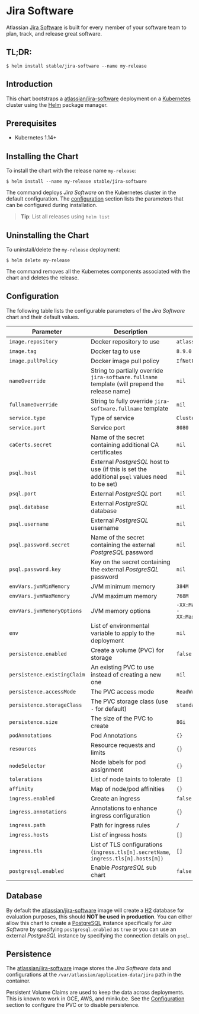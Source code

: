 # Jira Software

Atlassian [Jira Software](https://www.atlassian.com/software/jira) is built for every member of your software team to plan, track, and release great software.

## TL;DR:

```console
$ helm install stable/jira-software --name my-release
```

## Introduction

This chart bootstraps a [atlassian/jira-software](https://hub.docker.com/r/atlassian/jira-software/) deployment on a [Kubernetes](http://kubernetes.io) cluster using the [Helm](https://helm.sh) package manager.

## Prerequisites

- Kubernetes 1.14+

## Installing the Chart

To install the chart with the release name `my-release`:

```console
$ helm install --name my-release stable/jira-software
```

The command deploys _Jira Software_ on the Kubernetes cluster in the default configuration. The [configuration](#configuration) section lists the parameters that can be configured during installation.

> **Tip**: List all releases using `helm list`

## Uninstalling the Chart

To uninstall/delete the `my-release` deployment:

```console
$ helm delete my-release
```

The command removes all the Kubernetes components associated with the chart and deletes the release.

## Configuration

The following table lists the configurable parameters of the _Jira Software_ chart and their default values.

| Parameter                   | Description                                                                                    | Default                                                 |
| --------------------------- | ---------------------------------------------------------------------------------------------- | ------------------------------------------------------- |
| `image.repository`          | Docker repository to use                                                                       | `atlassian/jira-software`                               |
| `image.tag`                 | Docker tag to use                                                                              | `8.9.0`                                                 |
| `image.pullPolicy`          | Docker image pull policy                                                                       | `IfNotPresent`                                          |
| `nameOverride`              | String to partially override `jira-software.fullname` template (will prepend the release name) | `nil`                                                   |
| `fullnameOverride`          | String to fully override `jira-software.fullname` template                                     | `nil`                                                   |
| `service.type`              | Type of service                                                                                | `ClusterIP`                                             |
| `service.port`              | Service port                                                                                   | `8080`                                                  |
| `caCerts.secret`            | Name of the secret containing additional CA certificates                                       | `nil`                                                   |
| `psql.host`                 | External _PostgreSQL_ host to use (if this is set the additional `psql` values need to be set) | `nil`                                                   |
| `psql.port`                 | External _PostgreSQL_ port                                                                     | `nil`                                                   |
| `psql.database`             | External _PostgreSQL_ database                                                                 | `nil`                                                   |
| `psql.username`             | External _PostgreSQL_ username                                                                 | `nil`                                                   |
| `psql.password.secret`      | Name of the secret containing the external _PostgreSQL_ password                               | `nil`                                                   |
| `psql.password.key`         | Key on the secret containing the external _PostgreSQL_ password                                | `nil`                                                   |
| `envVars.jvmMinMemory`      | JVM minimum memory                                                                             | `384M`                                                  |
| `envVars.jvmMaxMemory`      | JVM maximum memory                                                                             | `768M`                                                  |
| `envVars.jvmMemoryOptions`  | JVM memory options                                                                             | `-XX:MaxMetaspaceSize=512m -XX:MaxDirectMemorySize=10m` |
| `env`                       | List of environmental variable to apply to the deployment                                      | `nil`                                                   |
| `persistence.enabled`       | Create a volume (PVC) for storage                                                              | `false`                                                 |
| `persistence.existingClaim` | An existing PVC to use instead of creating a new one                                           | `nil`                                                   |
| `persistence.accessMode`    | The PVC access mode                                                                            | `ReadWriteOnce`                                         |
| `persistence.storageClass`  | The PVC storage class (use `-` for default)                                                    | `standard`                                              |
| `persistence.size`          | The size of the PVC to create                                                                  | `8Gi`                                                   |
| `podAnnotations`            | Pod Annotations                                                                                | `{}`                                                    |
| `resources`                 | Resource requests and limits                                                                   | `{}`                                                    |
| `nodeSelector`              | Node labels for pod assignment                                                                 | `{}`                                                    |
| `tolerations`               | List of node taints to tolerate                                                                | `[]`                                                    |
| `affinity`                  | Map of node/pod affinities                                                                     | `{}`                                                    |
| `ingress.enabled`           | Create an ingress                                                                              | `false`                                                 |
| `ingress.annotations`       | Annotations to enhance ingress configuration                                                   | `{}`                                                    |
| `ingress.path`              | Path for ingress rules                                                                         | `/`                                                     |
| `ingress.hosts`             | List of ingress hosts                                                                          | `[]`                                                    |
| `ingress.tls`               | List of TLS configurations (`ingress.tls[n].secretName`, `ingress.tls[n].hosts[m])`            | `[]`                                                    |
| `postgresql.enabled`        | Enable _PostgreSQL_ sub chart                                                                  | `false`                                                 |

## Database

By default the [atlassian/jira-software](https://hub.docker.com/r/atlassian/jira-software/) image will create a [H2](https://www.h2database.com/html/main.html) database for evaluation purposes, this should **NOT be used in production**. You can either allow this chart to create a [PostgreSQL](https://hub.docker.com/_/postgres) instance specifically for _Jira Software_ by specifying `postgresql.enabled` as `true` or you can use an external _PostgreSQL_ instance by specifying the connection details on `psql`.

## Persistence

The [atlassian/jira-software](https://hub.docker.com/r/atlassian/jira-software/) image stores the _Jira Software_ data and configurations at the `/var/atlassian/application-data/jira` path in the container.

Persistent Volume Claims are used to keep the data across deployments. This is known to work in GCE, AWS, and minikube.
See the [Configuration](#configuration) section to configure the PVC or to disable persistence.
